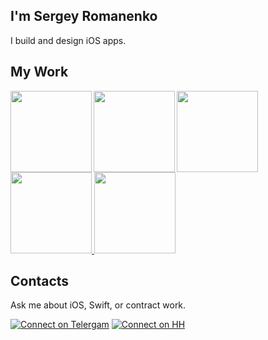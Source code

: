 ## I'm Sergey Romanenko
I build and design iOS apps.

## My Work

<a href="https://github.com/purpln/api">
  <img src="https://github-readme-stats.vercel.app/api/pin/?username=purpln&repo=api&show_owner=true" height=130 align="left"/>
</a>

<a href="https://github.com/purpln/gamepad">
  <img src="https://github-readme-stats.vercel.app/api/pin/?username=purpln&repo=gamepad&show_owner=true" height=130/>
</a>

<a href="https://github.com/purpln/bluetooth">
  <img src="https://github-readme-stats.vercel.app/api/pin/?username=purpln&repo=bluetooth&show_owner=true" height=130 align="left"/>
</a>

<a href="https://github.com/purpln/homekit">
  <img src="https://github-readme-stats.vercel.app/api/pin/?username=purpln&repo=homekit&show_owner=true" height=130/>
</a>

<img src="https://github-readme-stats.vercel.app/api/top-langs/?username=purpln&layout=compact" height=130/>

## Contacts

Ask me about iOS, Swift, or contract work.

[![Connect on Telergam](https://img.shields.io/badge/Connect%20on-Telegram-lightgrey)](https://t.me/mcsrg)
[![Connect on HH](https://img.shields.io/badge/Connect%20on-HH.ru-red)](https://hh.ru)

<!--
**purpln/purpln** is a ✨ _special_ ✨ repository because its `README.md` (this file) appears on your GitHub profile.
-->
